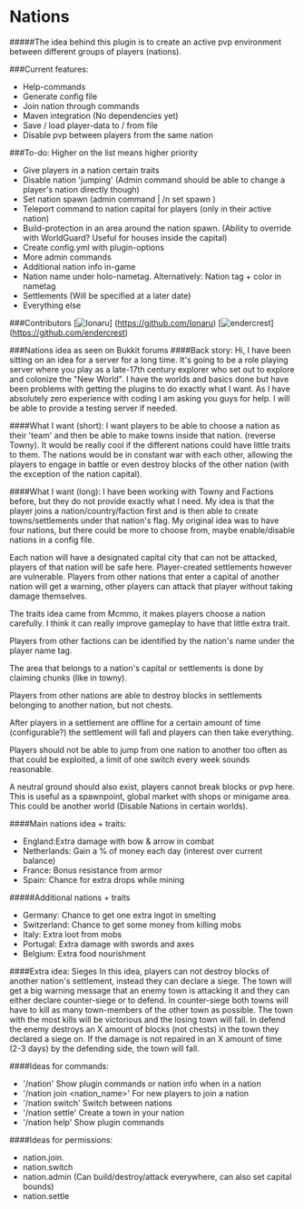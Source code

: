Nations
====================
#####The idea behind this plugin is to create an active pvp environment between different groups of players (nations).

###Current features:
- Help-commands
- Generate config file
- Join nation through commands
- Maven integration (No dependencies yet)
- Save / load player-data to / from file
- Disable pvp between players from the same nation

###To-do:
Higher on the list means higher priority

- Give players in a nation certain traits
- Disable nation 'jumping' (Admin command should be able to change a player's nation directly though)
- Set nation spawn (admin command | /n set spawn <nation>)
- Teleport command to nation capital for players (only in their active nation)
- Build-protection in an area around the nation spawn. (Ability to override with WorldGuard? Useful for houses inside the capital)
- Create config.yml with plugin-options
- More admin commands
- Additional nation info in-game
- Nation name under holo-nametag. Alternatively: Nation tag + color in nametag
- Settlements (Will be specified at a later date)
- Everything else

###Contributors
[![Ionaru](http://www.gravatar.com/avatar/870462a1ed323405ffb155fd0f3b3258.png)]
(https://github.com/Ionaru)
[![endercrest](https://s.gravatar.com/avatar/110c2638b7505c44d04ac720bec943f9?s=80)]
(https://github.com/endercrest)

###Nations idea as seen on Bukkit forums
####Back story:
Hi, I have been sitting on an idea for a server for a long time. It's going to be a role playing server where you play as a late-17th century explorer who set out to explore and colonize the "New World". I have the worlds and basics done but have been problems with getting the plugins to do exactly what I want. As I have absolutely zero experience with coding I am asking you guys for help. I will be able to provide a testing server if needed.

####What I want (short): 
I want players to be able to choose a nation as their 'team' and then be able to make towns inside that nation. (reverse Towny). It would be really cool if the different nations could have little traits to them.
The nations would be in constant war with each other, allowing the players to engage in battle or even destroy blocks of the other nation (with the exception of the nation capital).

####What I want (long):
I have been working with Towny and Factions before, but they do not provide exactly what I need.
My idea is that the player joins a nation/country/faction first and is then able to create towns/settlements under that nation's flag. My original idea was to have four nations, but there could be more to choose from, maybe enable/disable nations in a config file.

Each nation will have a designated capital city that can not be attacked, players of that nation will be safe here. Player-created settlements however are vulnerable.
Players from other nations that enter a capital of another nation will get a warning, other players can attack that player without taking damage themselves.

The traits idea came from Mcmmo, it makes players choose a nation carefully. I think it can really improve gameplay to have that little extra trait.

Players from other factions can be identified by the nation's name under the player name tag.

The area that belongs to a nation's capital or settlements is done by claiming chunks (like in towny).

Players from other nations are able to destroy blocks in settlements belonging to another nation, but not chests.

After players in a settlement are offline for a certain amount of time (configurable?) the settlement will fall and players can then take everything.

Players should not be able to jump from one nation to another too often as that could be exploited, a limit of one switch every week sounds reasonable.

A neutral ground should also exist, players cannot break blocks or pvp here. This is useful as a spawnpoint, global market with shops or minigame area. This could be another world (Disable Nations in certain worlds).

####Main nations idea + traits:
- England:Extra damage with bow & arrow in combat
- Netherlands: Gain a % of money each day (interest over current balance)
- France: Bonus resistance from armor
- Spain: Chance for extra drops while mining

#####Additional nations + traits
- Germany: Chance to get one extra ingot in smelting
- Switzerland: Chance to get some money from killing mobs
- Italy: Extra loot from mobs
- Portugal: Extra damage with swords and axes
- Belgium: Extra food nourishment

####Extra idea: Sieges
In this idea, players can not destroy blocks of another nation's settlement, instead they can declare a siege. The town will get a big warning message that an enemy town is attacking it and they can either declare counter-siege or to defend.
In counter-siege both towns will have to kill as many town-members of the other town as possible. The town with the most kills will be victorious and the losing town will fall.
In defend the enemy destroys an X amount of blocks (not chests) in the town they declared a siege on. If the damage is not repaired in an X amount of time (2-3 days) by the defending side, the town will fall.

####Ideas for commands: 
- '/nation' Show plugin commands or nation info when in a nation
- '/nation join <nation_name>' For new players to join a nation
- '/nation switch' Switch between nations
- '/nation settle' Create a town in your nation
- '/nation help' Show plugin commands

####Ideas for permissions:
- nation.join.<nation>
- nation.switch
- nation.admin (Can build/destroy/attack everywhere, can also set capital bounds)
- nation.settle
